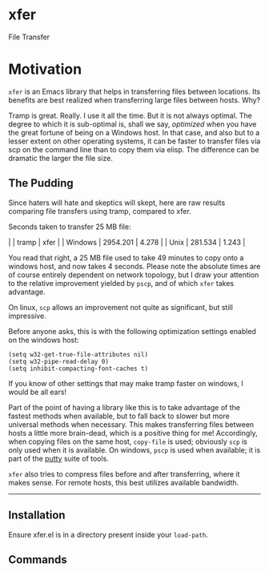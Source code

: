 xfer
====
File Transfer

# Motivation #

`xfer` is an Emacs library that helps in transferring files between locations.  Its benefits are best realized when transferring large files between hosts.  Why?

Tramp is great.  Really.  I use it all the time.  But it is not always optimal.  The degree to which it is sub-optimal is, shall we say, *optimized* when you have the great fortune of being on a Windows host.  In that case, and also but to a lesser extent on other operating systems, it can be faster to transfer files via scp on the command line than to copy them via elisp.  The difference can be dramatic the larger the file size.

## The Pudding ##

Since haters will hate and skeptics will skept, here are raw results comparing file transfers using tramp, compared to xfer.

Seconds taken to transfer 25 MB file:

|         | tramp    | xfer  |
| Windows | 2954.201 | 4.278 |
| Unix    | 281.534  | 1.243 |

You read that right, a 25 MB file used to take 49 minutes to copy onto a windows host, and now takes 4 seconds.  Please note the absolute times are of course entirely dependent on network topology, but I draw your attention to the relative improvement yielded by `pscp`, and of which `xfer` takes advantage.

On linux, `scp` allows an improvement not quite as significant, but still impressive.

Before anyone asks, this is with the following optimization settings enabled on the windows host:

    (setq w32-get-true-file-attributes nil)
    (setq w32-pipe-read-delay 0)
    (setq inhibit-compacting-font-caches t)

If you know of other settings that may make tramp faster on windows, I would be all ears!  

Part of the point of having a library like this is to take advantage of the fastest methods when available, but to fall back to slower but more universal methods when necessary.  This makes transferring files between hosts a little more brain-dead, which is a positive thing for me!  Accordingly, when copying files on the same host, `copy-file` is used; obviously `scp` is only used when it is available.  On windows, `pscp` is used when available; it is part of the [putty](https://www.putty.org "PuTTY") suite of tools.

`xfer` also tries to compress files before and after transferring, where it makes sense.  For remote hosts, this best utilizes available bandwidth.

-------------------------------------------------------------------------------

## Installation ##

Ensure xfer.el is in a directory present inside your `load-path`.

## Commands ##

